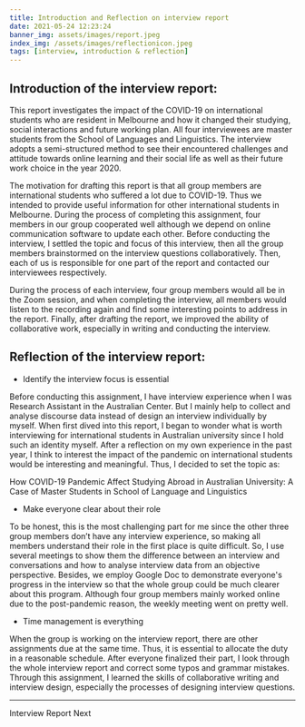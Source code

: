 ```yaml
---
title: Introduction and Reflection on interview report
date: 2021-05-24 12:23:24
banner_img: assets/images/report.jpeg
index_img: /assets/images/reflectionicon.jpeg
tags: [interview, introduction & reflection]
---
```



## Introduction of the interview report:

This report investigates the impact of the COVID-19 on international students who are resident in Melbourne and how it changed their studying, social interactions and future working plan. All four interviewees are master students from the School of Languages and Linguistics. The interview adopts a semi-structured method to see their encountered challenges and attitude towards online learning and their social life as well as their future work choice in the year 2020.

The motivation for drafting this report is that all group members are international students who suffered a lot due to COVID-19. Thus we intended to provide useful information for other international students in Melbourne. During the process of completing this assignment, four members in our group cooperated well although we depend on online communication software to update each other. Before conducting the interview, I settled the topic and focus of this interview, then all the group members brainstormed on the interview questions collaboratively. Then, each of us is responsible for one part of the report and contacted our interviewees respectively.

During the process of each interview, four group members would all be in the Zoom session, and when completing the interview, all members would listen to the recording again and find some interesting points to address in the report. Finally, after drafting the report, we improved the ability of collaborative work, especially in writing and conducting the interview.

## Reflection of the interview report:

- Identify the interview focus is essential

Before conducting this assignment, I have interview experience when I was Research Assistant in the Australian Center. But I mainly help to collect and analyse discourse data instead of design an interview individually by myself. When first dived into this report, I began to wonder what is worth interviewing for international students in Australian university since I hold such an identity myself. After a reflection on my own experience in the past year, I think to interest the impact of the pandemic on international students would be interesting and meaningful. Thus, I decided to set the topic as:

<p class="note note-info">How COVID-19 Pandemic Affect Studying Abroad in Australian University: A Case of Master Students in School of Language and Linguistics</p>

- Make everyone clear about their role


To be honest, this is the most challenging part for me since the other three group members don’t have any interview experience, so making all members understand their role in the first place is quite difficult. So, I use several meetings to show them the difference between an interview and conversations and how to analyse interview data from an objective perspective. Besides, we employ Google Doc to demonstrate everyone's progress in the interview so that the whole group could be much clearer about this program. Although four group members mainly worked online due to the post-pandemic reason, the weekly meeting went on pretty well. 

- Time management is everything

When the group is working on the interview report, there are other assignments due at the same time. Thus, it is essential to allocate the duty in a reasonable schedule. After everyone finalized their part, I look through the whole interview report and correct some typos and grammar mistakes. Through this assignment, I learned the skills of collaborative writing and interview design, especially the processes of designing interview questions.

---

<div class="post-prevnext">
    <article class="post-prev col-6">
    </article>
    <article class="post-next col-6">
        <a href="/2021/05/20/interview-report/" style="text-decoration: none;">
            <span class="hidden-mobile">Interview Report</span>
            <span class="visible-mobile">Next</span>
            <i class="iconfont icon-arrowright"></i>
        </a>
    </article>
</div>
